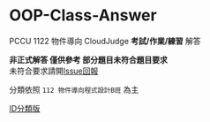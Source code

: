 # OOP-Class-Answer

PCCU 1122 物件導向 CloudJudge **考試/作業/練習** 解答

**非正式解答 僅供參考 部分題目未符合題目要求**\
未符合要求請開[Issue回報](../../issues/new/choose)

分類依照 `112 物件導向程式設計B班` 為主

[ID分類版](https://github.com/hua9239/o)

<!-- 分類更新 等待更新連結 -->
<!--
- 第九章-練習
    - [第一題-類別屬性](/第九章-練習/1.cpp)
    - [第二題-類別方法](/第九章-練習/2.cpp)
    - [第三題-類別使用](/第九章-練習/3.cpp)
- 第九章-小考
    - [第一題-計算成績](/第九章-小考/1.cpp)
    - [第二題-21餐](/第九章-小考/2.cpp)
    - [第三題-購物清單](/第九章-小考/3.cpp)
-->